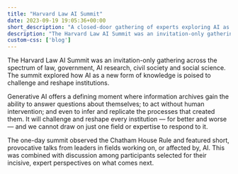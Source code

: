 ```yaml
---
title: "Harvard Law AI Summit"
date: 2023-09-19 19:05:36+00:00
short_description: "A closed-door gathering of experts exploring AI as a new form of knowledge."
description: "The Harvard Law AI Summit was an invitation-only gathering across the spectrum of law, government, AI research, civil society and social science. The summit explored how AI as a new form of knowledge is poised to challenge and reshape institutions."
custom-css: ['blog']
---
```


The Harvard Law AI Summit was an invitation-only gathering across the spectrum of law, government, AI research, civil society and social science. The summit explored how AI as a new form of knowledge is poised to challenge and reshape institutions.

Generative AI offers a defining moment where information archives gain the ability to answer questions about themselves; to act without human intervention; and even to infer and replicate the processes that created them. It will challenge and reshape every institution — for better and worse — and we cannot draw on just one field or expertise to respond to it.

The one-day summit observed the Chatham House Rule and featured short, provocative talks from leaders in fields working on, or affected by, AI. This was combined with discussion among participants selected for their incisive, expert perspectives on what comes next.

